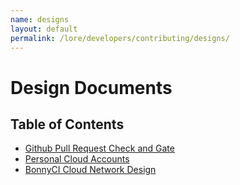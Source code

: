 ```yaml
---
name: designs
layout: default
permalink: /lore/developers/contributing/designs/
---
```


# Design Documents

## Table of Contents

* [Github Pull Request Check and Gate](github-pr-check-gate.md)
* [Personal Cloud Accounts](personal-cloud-accounts.md)
* [BonnyCI Cloud Network Design](network-design.md)
